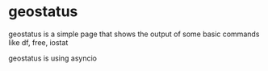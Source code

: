 # geostatus
geostatus is a simple page that shows the output of some basic commands like df, free, iostat

geostatus is using asyncio
